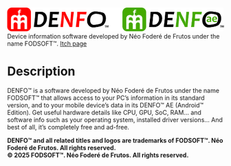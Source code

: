 ![](logo_denfo_dual.png)<br>
Device information software developed by Néo Foderé de Frutos under the name FODSOFT™.
[Itch page](https://fodsoft.itch.io/denfo)
# Description
DENFO™ is a software developed by Néo Foderé de Frutos under the name FODSOFT™ that allows access to your PC’s information in its standard version, and to your mobile device’s data in its DENFO™ AE (Android™ Edition).
Get useful hardware details like CPU, GPU, SoC, RAM… and software info such as your operating system, installed driver versions… And best of all, it’s completely free and ad-free.

**DENFO™ and all related titles and logos are trademarks of FODSOFT™. Néo Foderé de Frutos. All rights reserved.<br>
© 2025 FODSOFT™. Néo Foderé de Frutos. All rights reserved.**
